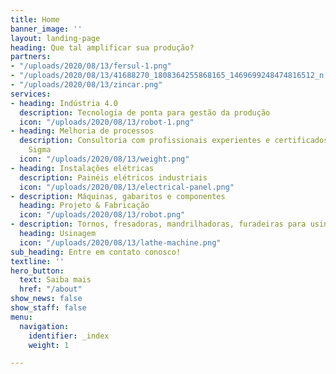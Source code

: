```yaml
---
title: Home
banner_image: ''
layout: landing-page
heading: Que tal amplificar sua produção?
partners:
- "/uploads/2020/08/13/fersul-1.png"
- "/uploads/2020/08/13/41688270_1808364255868165_1469699248474816512_n.png"
- "/uploads/2020/08/13/zincar.png"
services:
- heading: Indústria 4.0
  description: Tecnologia de ponta para gestão da produção
  icon: "/uploads/2020/08/13/robot-1.png"
- heading: Melhoria de processos
  description: Consultoria com profissionais experientes e certificados em Lean Six
    Sigma
  icon: "/uploads/2020/08/13/weight.png"
- heading: Instalações elétricas
  description: Painéis elétricos industriais
  icon: "/uploads/2020/08/13/electrical-panel.png"
- description: Máquinas, gabaritos e componentes
  heading: Projeto & Fabricação
  icon: "/uploads/2020/08/13/robot.png"
- description: Tornos, fresadoras, mandrilhadoras, furadeiras para usinagem de precisão
  heading: Usinagem
  icon: "/uploads/2020/08/13/lathe-machine.png"
sub_heading: Entre em contato conosco!
textline: ''
hero_button:
  text: Saiba mais
  href: "/about"
show_news: false
show_staff: false
menu:
  navigation:
    identifier: _index
    weight: 1

---
```

